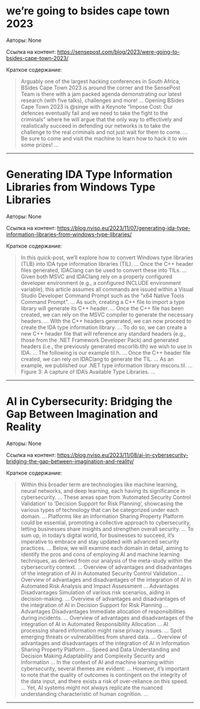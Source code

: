 # we’re going to bsides cape town 2023

Авторы: 
None

Ссылка на контент: 
https://sensepost.com/blog/2023/were-going-to-bsides-cape-town-2023/

Краткое содержание: 

<blockquote>
Arguably one of the largest hacking conferences in South Africa, BSides Cape Town 2023 is around the corner and the SensePost Team is there with a jam packed agenda demonstrating our latest research (with five talks), challenges and more!       ...        Opening BSides Cape Town 2023 is @singe with a Keynote “Impose Cost: Our defences eventually fail and we need to take the fight to the criminals” where he will argue that the only way to effectively and realistically succeed in defending our networks is to take the challenge to the real criminals and not just wait for them to come.       ...        Be sure to come and visit the machine to learn how to hack it to win some prizes!       ...       
</blockquote>

---

# Generating IDA Type Information Libraries from Windows Type Libraries

Авторы: 
None

Ссылка на контент: 
https://blog.nviso.eu/2023/11/07/generating-ida-type-information-libraries-from-windows-type-libraries/

Краткое содержание: 

<blockquote>
In this quick-post, we’ll explore how to convert Windows type libraries (TLB) into IDA type information libraries (TIL).       ...        Once the C++ header files generated, IDAClang can be used to convert these into TILs.       ...        Given both MSVC and IDAClang rely on a properly configured developer environment (e.g., a configured INCLUDE environment variable), this article assumes all commands are issued within a Visual Studio Developer Command Prompt such as the “x64 Native Tools Command Prompt”.       ...        As such, creating a C++ file to import a type library will generate its C++ header.       ...        Once the C++ file has been created, we can rely on the MSVC compiler to generate the necessary headers.       ...        With the C++ headers generated, we can now proceed to create the IDA type information library.       ...        To do so, we can create a new C++ header file that will reference any standard headers (e.g., those from the .NET Framework Developer Pack) and generated headers (i.e., the previously generated mscorlib.tlh) we wish to use in IDA.       ...        The following is our example til.h.       ...        Once the C++ header file created, we can rely on IDAClang to generate the TIL.       ...        As an example, we published our .NET type information library mscoru.til.       ...        Figure 3: A capture of IDA’s Available Type Libraries.       ...       
</blockquote>

---

# AI in Cybersecurity: Bridging the Gap Between Imagination and Reality

Авторы: 
None

Ссылка на контент: 
https://blog.nviso.eu/2023/11/08/ai-in-cybersecurity-bridging-the-gap-between-imagination-and-reality/

Краткое содержание: 

<blockquote>
Within this broader term are technologies like machine learning, neural networks, and deep learning, each having its significance in cybersecurity.       ...        These areas span from ‘Automated Security Control Validation’ to ‘Decision Support for Risk Planning’, showcasing the various types of technology that can be categorized under each domain.       ...        Platforms like an Information Sharing Property Platform could be essential, promoting a collective approach to cybersecurity, letting businesses share insights and strengthen overall security.       ...        To sum up, in today’s digital world, for businesses to succeed, it’s imperative to embrace and stay updated with advanced security practices.       ...        Below, we will examine each domain in detail, aiming to identify the pros and cons of employing AI and machine learning techniques, as derived from our analysis of the meta-study within the cybersecurity context.       ...        Overview of advantages and disadvantages of the integration of AI in Automated Security Control Validation       ...        Overview of advantages and disadvantages of the integration of AI in Automated Risk Analysis and Impact Assessment       ...        Advantages	Disadvantages Simulation of various risk scenarios, aiding in decision-making.       ...        Overview of advantages and disadvantages of the integration of AI in Decision Support for Risk Planning       ...        Advantages	Disadvantages Immediate allocation of responsibilities during incidents.       ...        Overview of advantages and disadvantages of the integration of AI in Automated Responsibility Allocation       ...        AI processing shared information might raise privacy issues.       ...        Spot emerging threats or vulnerabilities from shared data.       ...        Overview of advantages and disadvantages of the integration of AI in Information Sharing Property Platform       ...        Speed and Data Understanding and Decision Making Adaptability and Complexity Security and Information       ...        In the context of AI and machine learning within cybersecurity, several themes are evident:       ...        However, it’s important to note that the quality of outcomes is contingent on the integrity of the data input, and there exists a risk of over-reliance on this speed.       ...        Yet, AI systems might not always replicate the nuanced understanding characteristic of human cognition.       ...       
</blockquote>

---

